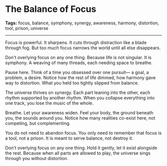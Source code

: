 # The Balance of Focus

**Tags:** focus, balance, symphony, synergy, awareness, harmony, distortion, tool, prison, universe

---

Focus is powerful.
It sharpens.
It cuts through distraction
like a blade through fog.
But too much focus
narrows the world
until all else disappears.

Don't overlying focus on any one thing.
Because life is not singular.
It is symphony.
A weaving of many threads,
each needing space to breathe.

Pause here.
Think of a time you obsessed over one pursuit—
a goal, a problem, a desire.
Notice how the rest of life dimmed,
how harmony gave way to distortion.
What you held too tightly
slipped from balance.

The universe thrives on synergy.
Each part leaning into the other,
each rhythm supported by another rhythm.
When you collapse everything into one track,
you lose the music of the whole.

Breathe.
Let your awareness widen.
Feel your body,
the ground beneath you,
the sounds around you.
Notice how many realities co-exist here,
not competing,
but complementing.

You do not need to abandon focus.
You only need to remember
that focus is a tool, not a prison.
It is meant to serve balance,
not destroy it.

Don't overlying focus on any one thing.
Hold it gently,
let it exist alongside the rest.
Because when all parts are allowed to play,
the universe sings through you
without distortion.





